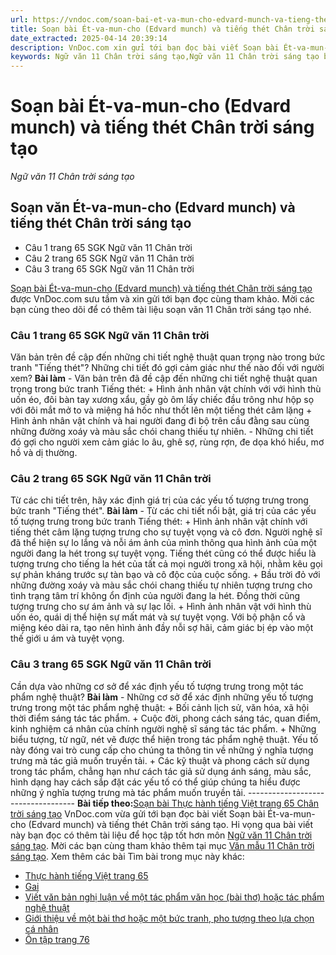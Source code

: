 ```yaml
---
url: https://vndoc.com/soan-bai-et-va-mun-cho-edvard-munch-va-tieng-thet-chan-troi-sang-tao-305278
title: Soạn bài Ét-va-mun-cho (Edvard munch) và tiếng thét Chân trời sáng tạo - Ngữ văn 11 Chân trời sáng tạo - VnDoc.com
date_extracted: 2025-04-14 20:39:14
description: VnDoc.com xin gửi tới bạn đọc bài viết Soạn bài Ét-va-mun-cho (Edvard munch) và tiếng thét Chân trời sáng tạo. Mời các bạn cùng tham khảo chi tiết để có thêm tài liệu học văn 11 Chân trời sáng tạo nhé.
keywords: Ngữ văn 11 Chân trời sáng tạo,Ngữ văn 11 Chân trời sáng tạo bài Ét-va-mun-cho (Edvard munch) và tiếng thét,Soạn văn 11 Chân trời sáng tạo,văn 11 Chân trời sáng tạo,soạn văn 11 Chân trời,ngữ văn 11 Chân trời,Soạn bài Ét-va-mun-cho (Edvard munch) và tiếng thét Chân trời sáng tạo,Soạn bài Ét-va-mun-cho (Edvard munch) và tiếng thét,Soạn văn Ét-va-mun-cho (Edvard munch) và tiếng thét,Ét-va-mun-cho (Edvard munch) và tiếng thét
---
```


# Soạn bài Ét-va-mun-cho \(Edvard munch\) và tiếng thét Chân trời sáng tạo
 _Ngữ văn 11 Chân trời sáng tạo_
## Soạn văn Ét-va-mun-cho \(Edvard munch\) và tiếng thét Chân trời sáng tạo
  * Câu 1 trang 65 SGK Ngữ văn 11 Chân trời
  * Câu 2 trang 65 SGK Ngữ văn 11 Chân trời
  * Câu 3 trang 65 SGK Ngữ văn 11 Chân trời

[Soạn bài Ét-va-mun-cho \(Edvard munch\) và tiếng thét Chân trời sáng tạo](<https://vndoc.com/soan-bai-et-va-mun-cho-edvard-munch-va-tieng-thet-chan-troi-sang-tao-305278>) được VnDoc.com sưu tầm và xin gửi tới bạn đọc cùng tham khảo. Mời các bạn cùng theo dõi để có thêm tài liệu soạn văn 11 Chân trời sáng tạo nhé.
### Câu 1 trang 65 SGK Ngữ văn 11 Chân trời
Văn bản trên đề cập đến những chi tiết nghệ thuật quan trọng nào trong bức tranh "Tiếng thét"? Những chi tiết đó gợi cảm giác như thế nào đối với người xem?
**Bài làm**
\- Văn bản trên đã đề cập đến những chi tiết nghệ thuật quan trọng trong bức tranh Tiếng thét:
\+ Hình ảnh nhân vật chính với với hình thù uốn éo, đôi bàn tay xương xẩu, gầy gò ôm lấy chiếc đầu trông như hộp sọ với đôi mắt mở to và miệng há hốc như thốt lên một tiếng thét câm lặng
\+ Hình ảnh nhân vật chính và hai người đang đi bộ trên cầu đằng sau cùng những đường xoáy và màu sắc chói chang thiếu tự nhiên.
\- Những chi tiết đó gợi cho người xem cảm giác lo âu, ghê sợ, rùng rợn, đe dọa khó hiểu, mơ hồ và dị thường.
### Câu 2 trang 65 SGK Ngữ văn 11 Chân trời
Từ các chi tiết trên, hãy xác định giá trị của các yếu tố tượng trưng trong bức tranh "Tiếng thét".
**Bài làm**
\- Từ các chi tiết nổi bật, giá trị của các yếu tố tượng trưng trong bức tranh Tiếng thét:
\+ Hình ảnh nhân vật chính với tiếng thét câm lặng tượng trưng cho sự tuyệt vọng và cô đơn. Người nghệ sĩ đã thể hiện sự lo lắng và nỗi ám ảnh của mình thông qua hình ảnh của một người đang la hét trong sự tuyệt vọng. Tiếng thét cũng có thể được hiểu là tượng trưng cho tiếng la hét của tất cả mọi người trong xã hội, nhằm kêu gọi sự phản kháng trước sự tàn bạo và cô độc của cuộc sống.
\+ Bầu trời đỏ với những đường xoáy và màu sắc chói chang thiếu tự nhiên tượng trưng cho tình trạng tâm trí không ổn định của người đang la hét. Đồng thời cũng tượng trưng cho sự ám ảnh và sự lạc lối.
\+ Hình ảnh nhân vật với hình thù uốn éo, quái dị thể hiện sự mất mát và sự tuyệt vọng. Với bộ phận cổ và miệng kéo dài ra, tạo nên hình ảnh đầy nỗi sợ hãi, cảm giác bị ép vào một thế giới u ám và tuyệt vọng.
### Câu 3 trang 65 SGK Ngữ văn 11 Chân trời
Cần dựa vào những cơ sở để xác định yếu tố tượng trưng trong một tác phẩm nghệ thuật?
**Bài làm**
\- Những cơ sở để xác định những yếu tố tượng trưng trong một tác phẩm nghệ thuật:
\+ Bối cảnh lịch sử, văn hóa, xã hội thời điểm sáng tác tác phẩm.
\+ Cuộc đời, phong cách sáng tác, quan điểm, kinh nghiệm cá nhân của chính người nghệ sĩ sáng tác tác phẩm.
\+ Những biểu tượng, từ ngữ, nét vẽ được thể hiện trong tác phẩm nghệ thuật. Yếu tố này đóng vai trò cung cấp cho chúng ta thông tin về những ý nghĩa tượng trưng mà tác giả muốn truyền tải.
\+ Các kỹ thuật và phong cách sử dụng trong tác phẩm, chẳng hạn như cách tác giả sử dụng ánh sáng, màu sắc, hình dạng hay cách sắp đặt các yếu tố có thể giúp chúng ta hiểu được những ý nghĩa tượng trưng mà tác phẩm muốn truyền tải.
\-----------------------------------
**Bài tiếp theo:**[Soạn bài Thực hành tiếng Việt trang 65 Chân trời sáng tạo](<https://vndoc.com/soan-bai-thuc-hanh-tieng-viet-trang-65-chan-troi-sang-tao-305287>)
VnDoc.com vừa gửi tới bạn đọc bài viết Soạn bài Ét-va-mun-cho \(Edvard munch\) và tiếng thét Chân trời sáng tạo. Hi vọng qua bài viết này bạn đọc có thêm tài liệu để học tập tốt hơn môn [Ngữ văn 11 Chân trời sáng tạo](<https://vndoc.com/ngu-van-11-chan-troi-sang-tao>). Mời các bạn cùng tham khảo thêm tại mục [Văn mẫu 11 Chân trời sáng tạo](<https://vndoc.com/van-mau-lop-11-chan-troi-sang-tao>).
Xem thêm các bài Tìm bài trong mục này khác:
  * [Thực hành tiếng Việt trang 65](</soan-bai-thuc-hanh-tieng-viet-trang-65-chan-troi-sang-tao-305287>)
  * [Gai](</soan-bai-gai-chan-troi-sang-tao-305378>)
  * [Viết văn bản nghị luận về một tác phẩm văn học \(bài thơ\) hoặc tác phẩm nghệ thuật](</soan-bai-viet-van-ban-nghi-luan-ve-mot-tac-pham-van-hoc-hoac-tac-pham-nghe-thuat-chan-troi-sang-tao-305380>)
  * [Giới thiệu về một bài thơ hoặc một bức tranh, pho tượng theo lựa chọn cá nhân](</soan-bai-gioi-thieu-ve-mot-bai-tho-hoac-mot-buc-tranh-pho-tuong-theo-lua-chon-ca-nhan-chan-troi-sang-tao-305382>)
  * [Ôn tập trang 76](</soan-bai-on-tap-trang-76-chan-troi-sang-tao-305385>)

